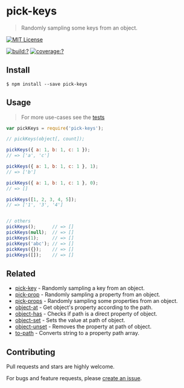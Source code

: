 # pick-keys

> Randomly sampling some keys from an object.


[![MIT License](https://img.shields.io/badge/license-MIT_License-green.svg?style=flat-square)](https://github.com/mock-end/pick-keys/blob/master/LICENSE)

[![build:?](https://img.shields.io/travis/mock-end/pick-keys/master.svg?style=flat-square)](https://travis-ci.org/mock-end/pick-keys)
[![coverage:?](https://img.shields.io/coveralls/mock-end/pick-keys/master.svg?style=flat-square)](https://coveralls.io/github/mock-end/pick-keys)



## Install

```
$ npm install --save pick-keys 
```



## Usage

> For more use-cases see the [tests](https://github.com/mock-end/pick-keys/blob/master/test/spec/index.js)

```js
var pickKeys = require('pick-keys');

// pickKeys(object[, count]);

pickKeys({ a: 1, b: 1, c: 1 });
// => ['a', 'c']

pickKeys({ a: 1, b: 1, c: 1 }, 1);
// => ['b']

pickKeys({ a: 1, b: 1, c: 1 }, 0);
// => []

pickKeys([1, 2, 3, 4, 5]);
// => ['1', '3', '4']


// others
pickKeys();      // => []
pickKeys(null);  // => []
pickKeys(1);     // => []
pickKeys('abc'); // => []
pickKeys({});    // => []
pickKeys([]);    // => []
```


## Related

- [pick-key](https://github.com/mock-end/pick-key) - Randomly sampling a key from an object.
- [pick-prop](https://github.com/mock-end/pick-prop) - Randomly sampling a property from an object.
- [pick-props](https://github.com/mock-end/pick-props) - Randomly sampling some properties from an object.
- [object-at](https://github.com/gearcase/object-at) - Get object's property according to the path.
- [object-has](https://github.com/gearcase/object-has) - Checks if path is a direct property of object.
- [object-set](https://github.com/gearcase/object-set) - Sets the value at path of object.
- [object-unset](https://github.com/gearcase/object-unset) - Removes the property at path of object.
- [to-path](https://github.com/gearcase/to-path) - Converts string to a property path array. 



## Contributing

Pull requests and stars are highly welcome.

For bugs and feature requests, please [create an issue](https://github.com/mock-end/pick-keys/issues/new).
